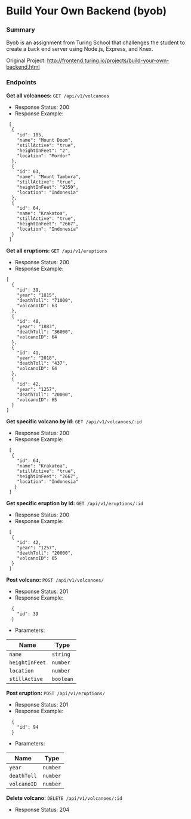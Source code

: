# Build Your Own Backend (byob)
### Summary
Byob is an assignment from Turing School that challenges the student to create a back end server using Node.js, Express, and Knex. 

Original Project: http://frontend.turing.io/projects/build-your-own-backend.html


### Endpoints
**Get all volcanoes:** `GET /api/v1/volcanoes`
- Response Status: 200
- Response Example: 
```
 [
  {
    "id": 105,
    "name": "Mount Doom",
    "stillActive": "true",
    "heightInFeet": "2",
    "location": "Mordor"
  },
  {
    "id": 63,
    "name": "Mount Tambora",
    "stillActive": "true",
    "heightInFeet": "9350",
    "location": "Indonesia"
  },
  {
    "id": 64,
    "name": "Krakatoa",
    "stillActive": "true",
    "heightInFeet": "2667",
    "location": "Indonesia"
  }
 ]
```


**Get all eruptions:** `GET /api/v1/eruptions`
- Response Status: 200
- Response Example: 
```
[
  {
    "id": 39,
    "year": "1815",
    "deathToll": "71000",
    "volcanoID": 63
  },
  {
    "id": 40,
    "year": "1883",
    "deathToll": "36000",
    "volcanoID": 64
  },
  {
    "id": 41,
    "year": "2018",
    "deathToll": "437",
    "volcanoID": 64
  },
  {
    "id": 42,
    "year": "1257",
    "deathToll": "20000",
    "volcanoID": 65
  }
]
```

**Get specific volcano by id:** `GET /api/v1/volcanoes/:id`
- Response Status: 200
- Response Example: 
```
 [
  {
    "id": 64,
    "name": "Krakatoa",
    "stillActive": "true",
    "heightInFeet": "2667",
    "location": "Indonesia"
   }
 ]
```

**Get specific eruption by id:** `GET /api/v1/eruptions/:id`
- Response Status: 200
- Response Example: 
```
 [
  {
    "id": 42,
    "year": "1257",
    "deathToll": "20000",
    "volcanoID": 65
  }
 ]
```

**Post volcano:** `POST /api/v1/volcanoes/`
- Response Status: 201
- Response Example: 
```
  {
    "id": 39
  }
```
- Parameters:

| Name          | Type          |
| ------------- | ------------- |
| `name`        | `string`      |
| `heightInFeet`| `number`      |
| `location`    | `number`      |
| `stillActive` | `boolean`     |


**Post eruption:** `POST /api/v1/eruptions/`
- Response Status: 201
- Response Example: 
```
  {
    "id": 94
  }
```
- Parameters:

| Name          | Type          |
| ------------- | ------------- |
| `year`        | `number`      |
| `deathToll`   | `number`      |
| `volcanoID`   | `number`      |

**Delete volcano:** `DELETE /api/v1/volcanoes/:id`
- Response Status: 204
